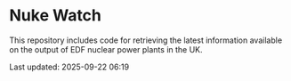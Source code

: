 # Nuke Watch

This repository includes code for retrieving the latest information available on the output of EDF nuclear power plants in the UK.

Last updated: 2025-09-22 06:19
